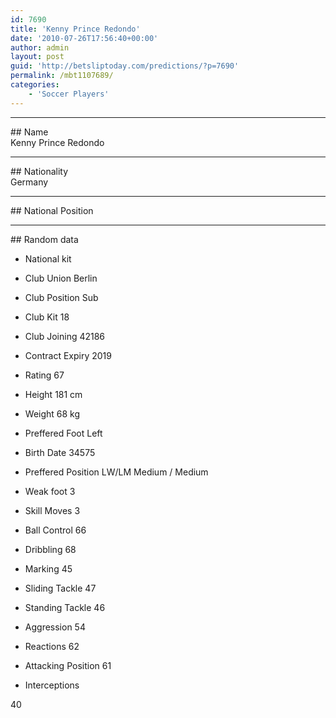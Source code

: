 ```yaml
---
id: 7690
title: 'Kenny Prince Redondo'
date: '2010-07-26T17:56:40+00:00'
author: admin
layout: post
guid: 'http://betsliptoday.com/predictions/?p=7690'
permalink: /mbt1107689/
categories:
    - 'Soccer Players'
---
```


- - - - - -

\## Name  
 Kenny Prince Redondo

- - - - - -

\## Nationality  
 Germany

- - - - - -

\## National Position

- - - - - -

\## Random data

- National kit
- Club
 Union Berlin

- Club Position
 Sub

- Club Kit
 18

- Club Joining
 42186

- Contract Expiry
 2019

- Rating
 67

- Height
 181 cm

- Weight
 68 kg

- Preffered Foot
 Left

- Birth Date
 34575

- Preffered Position
 LW/LM Medium / Medium

- Weak foot
 3

- Skill Moves
 3

- Ball Control
 66

- Dribbling
 68

- Marking
 45

- Sliding Tackle
 47

- Standing Tackle
 46

- Aggression
 54

- Reactions
 62

- Attacking Position
 61

- Interceptions

 40